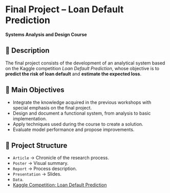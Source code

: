# Final Project – Loan Default Prediction

**Systems Analysis and Design Course**

## 📘 Description
The final project consists of the development of an analytical system based on the Kaggle competition _Loan Default Prediction_, whose objective is to **predict the risk of loan default** and **estimate the expected loss**.

## 🎯 Main Objectives
- Integrate the knowledge acquired in the previous workshops with special emphasis on the final project.
- Design and document a functional system, from analysis to basic implementation.
- Apply techniques used during the course to create a solution.
- Evaluate model performance and propose improvements.

## 📂 Project Structure
- `Article` → Chronicle of the research process.
- `Poster` → Visual summary.
- `Report` → Process description.
- `Presentation` → Slides.
- `Data`.
- [Kaggle Competition: Loan Default Prediction](https://www.kaggle.com/competitions/loan-default-prediction)
